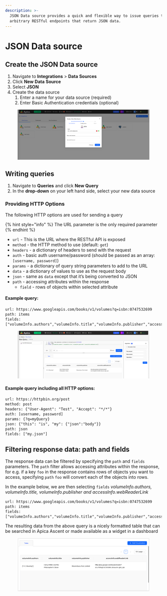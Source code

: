 ```yaml
---
description: >-
  JSON Data source provides a quick and flexible way to issue queries to
  arbitrary RESTful endpoints that return JSON data.
---
```


# JSON Data source

## Create the JSON Data source

1. Navigate to **Integrations** > **Data** **Sources**
2. Click **New** **Data** **Source**
3. Select **JSON**
4. Create the data source
   1. Enter a name for your data source (required)
   2. Enter Basic Authentication credentials (optional)

<figure><img src="../../.gitbook/assets/image (643).png" alt=""><figcaption></figcaption></figure>

## Writing queries

1. Navigate to **Queries** and click **New Query**
2. In the **drop-down** on your left hand side, select your new data source

### Providing HTTP Options

The following HTTP options are used for sending a query

{% hint style="info" %}
The URL parameter is the only required parameter
{% endhint %}

* `url` - This is the URL where the RESTful API is exposed
* `method` - the HTTP method to use (default: `get`)
* `headers` - a dictionary of headers to send with the request
* `auth` - basic auth username/password (should be passed as an array: `[username, password]`)
* `params` - a dictionary of query string parameters to add to the URL
* `data` - a dictionary of values to use as the request body
* `json` - same as `data` except that it’s being converted to JSON
* `path` - accessing attributes within the response
  * `field` - rows of objects within selected attribute

#### Example query:&#x20;

```
url: https://www.googleapis.com/books/v1/volumes?q=isbn:0747532699
path: items
fields: ["volumeInfo.authors","volumeInfo.title","volumeInfo.publisher","accessInfo.webReaderLink"]
```

<figure><img src="../../.gitbook/assets/image (644).png" alt=""><figcaption></figcaption></figure>

#### Example query including all HTTP options:

```
url: https://httpbin.org/post
method: post
headers: {"User-Agent": "Test", "Accept": "*/*"}
auth: [username, password]
params: {?q=myQuery}
json: {"this": "is", "my": {"json":"body"}}
path: json
fields: ["my.json"]
```

## Filtering response data: path and fields

The response data can be filtered by specifying the `path` and `fields` parameters. The `path` filter allows accessing attributes within the response, for e.g. if a key `foo` in the response contains rows of objects you want to access, specifying `path` `foo` will convert each of the objects into rows.

In the example below, we are then selecting `fields` _volumeInfo.authors, volumeInfo.title, volumeInfo.publisher and accessInfo.webReaderLink_

```
url: https://www.googleapis.com/books/v1/volumes?q=isbn:0747532699
path: items
fields: ["volumeInfo.authors","volumeInfo.title","volumeInfo.publisher","accessInfo.webReaderLink"]
```

The resulting data from the above query is a nicely formatted table that can be searched in Apica Ascent or made available as a widget in a dashboard

<figure><img src="../../.gitbook/assets/image (645).png" alt=""><figcaption></figcaption></figure>

